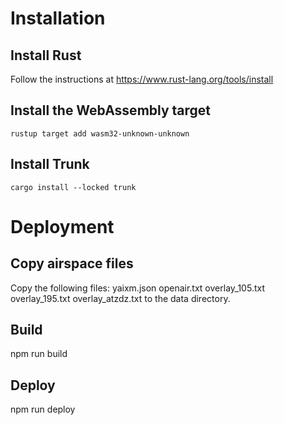 # Installation

## Install Rust

Follow the instructions at https://www.rust-lang.org/tools/install

## Install the WebAssembly target

`rustup target add wasm32-unknown-unknown`

## Install Trunk

`cargo install --locked trunk`

# Deployment

## Copy airspace files

Copy the following files: yaixm.json openair.txt overlay_105.txt
overlay_195.txt overlay_atzdz.txt to the data directory.

## Build

  npm run build

## Deploy

  npm run deploy
